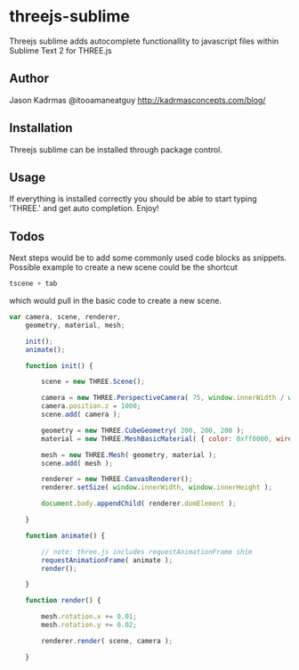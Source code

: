 threejs-sublime
===============
Threejs sublime adds autocomplete functionallity to javascript files within Sublime Text 2 for THREE.js

## Author
Jason Kadrmas
@itooamaneatguy
http://kadrmasconcepts.com/blog/

## Installation
Threejs sublime can be installed through package control.

## Usage
If everything is installed correctly you should be able to start typing 'THREE.' and get auto completion. Enjoy!

## Todos
Next steps would be to add some commonly used code blocks as snippets.  Possible example to create a new scene could be the shortcut

``` javascript
tscene + tab
```

which would pull in the basic code to create a new scene.

``` javascript
var camera, scene, renderer,
    geometry, material, mesh;

    init();
    animate();

    function init() {

        scene = new THREE.Scene();

        camera = new THREE.PerspectiveCamera( 75, window.innerWidth / window.innerHeight, 1, 10000 );
        camera.position.z = 1000;
        scene.add( camera );

        geometry = new THREE.CubeGeometry( 200, 200, 200 );
        material = new THREE.MeshBasicMaterial( { color: 0xff0000, wireframe: true } );

        mesh = new THREE.Mesh( geometry, material );
        scene.add( mesh );

        renderer = new THREE.CanvasRenderer();
        renderer.setSize( window.innerWidth, window.innerHeight );

        document.body.appendChild( renderer.domElement );

    }

    function animate() {

        // note: three.js includes requestAnimationFrame shim
        requestAnimationFrame( animate );
        render();

    }

    function render() {

        mesh.rotation.x += 0.01;
        mesh.rotation.y += 0.02;

        renderer.render( scene, camera );

    }
```